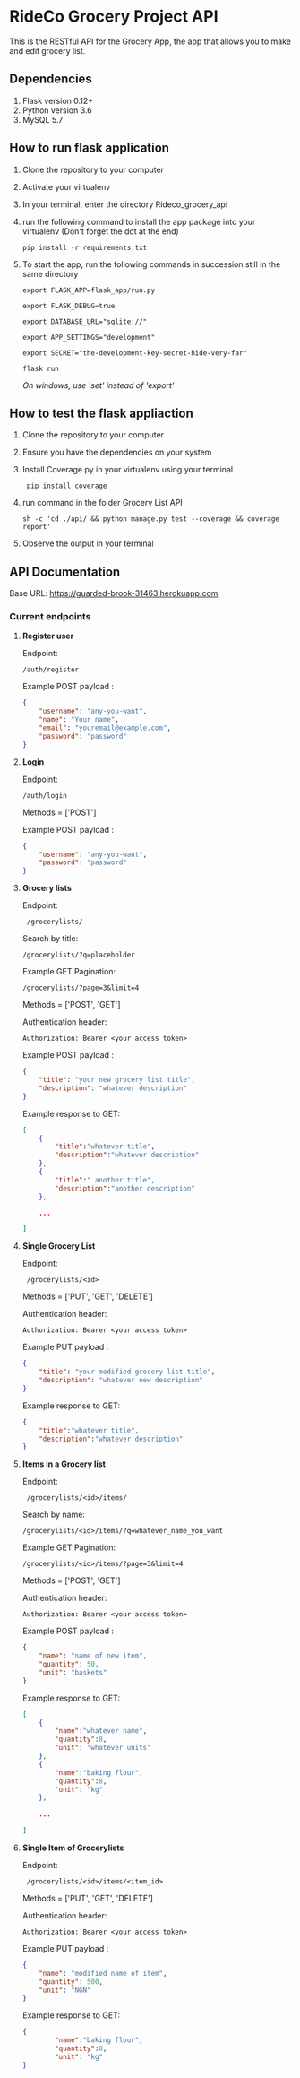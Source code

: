 # RideCo Grocery Project API

This is the RESTful API for the Grocery App, the app that allows you to make and edit grocery list. 

## Dependencies
1. Flask version 0.12+
2. Python version 3.6
3. MySQL 5.7

## How to run flask application
1. Clone the repository to your computer
2. Activate your virtualenv
3. In your terminal, enter the directory Rideco_grocery_api
4. run the following command to install the app package into your virtualenv (Don't forget the dot at the end)

    ``` pip install -r requirements.txt ```

5. To start the app, run the following commands in succession still in the same directory

    ```export FLASK_APP=flask_app/run.py```

    ```export FLASK_DEBUG=true ```

    ```export DATABASE_URL="sqlite://"```

    ```export APP_SETTINGS="development"```

    ```export SECRET="the-development-key-secret-hide-very-far"```

    ```flask run ```

    _On windows, use 'set' instead of 'export'_

## How to test the flask appliaction
1. Clone the repository to your computer
2. Ensure you have the dependencies on your system
3. Install Coverage.py in your virtualenv using your terminal


    ``` pip install coverage```

4. run command in the folder Grocery List API

    ``` 
    sh -c 'cd ./api/ && python manage.py test --coverage && coverage report' 
    ```

5. Observe the output in your terminal

## API Documentation


Base URL: https://guarded-brook-31463.herokuapp.com

### Current endpoints

1. **Register user**

    Endpoint:
    ```
    /auth/register
    ``` 
        
    Example POST payload :
    ```json
    {
        "username": "any-you-want",
        "name": "Your name",
        "email": "youremail@example.com",
        "password": "password"
    }
    ```
2.  **Login** 

    Endpoint:

    ```
    /auth/login
    ``` 
    Methods = ['POST']
        
    Example POST payload :
    ```json
    {
        "username": "any-you-want",
        "password": "password"
    }
    ```
3.  **Grocery lists**

    Endpoint:
    ```
     /grocerylists/
    ``` 

    Search by title:

    ```
    /grocerylists/?q=placeholder
    ```
    Example GET Pagination:
    ```
    /grocerylists/?page=3&limit=4
    ```

    Methods = ['POST', 'GET']

    Authentication header:
    ```
    Authorization: Bearer <your access token>
    ```
        
    Example POST payload :
    ```json
    {
        "title": "your new grocery list title",
        "description": "whatever description"
    }
    ```

    Example response to GET:
    ```json
    [
        {
            "title":"whatever title",
            "description":"whatever description"
        },
        {
            "title":" another title",
            "description":"another description"
        },

        ...

    ]
    ```

4.  **Single Grocery List**

    Endpoint:
    ```
     /grocerylists/<id>
    ``` 

    Methods = ['PUT', 'GET', 'DELETE']

    Authentication header:
    ```
    Authorization: Bearer <your access token>
    ```
        
    Example PUT payload :
    ```json
    {
        "title": "your modified grocery list title",
        "description": "whatever new description"
    }
    ```
    Example response to GET:
    ```json
    {
        "title":"whatever title",
        "description":"whatever description"
    }
    ```

5.  **Items in a Grocery list**

    Endpoint:
    ```
     /grocerylists/<id>/items/
    ``` 
    Search by name:
    ```
    /grocerylists/<id>/items/?q=whatever_name_you_want
    ```
    Example GET Pagination:
    ```
    /grocerylists/<id>/items/?page=3&limit=4
    ```

    Methods = ['POST', 'GET']

    Authentication header:
    ```
    Authorization: Bearer <your access token>
    ```
        
    Example POST payload :
    ```json
    {
        "name": "name of new item",
        "quantity": 50,
        "unit": "baskets"
    }
    ```
    Example response to GET:
    ```json
    [
        {
            "name":"whatever name",
            "quantity":8,
            "unit": "whatever units"
        },
        {
            "name":"baking flour",
            "quantity":8,
            "unit": "kg"
        },
        
        ...

    ]
    ```

6.  **Single Item of Grocerylists**

    Endpoint:
    ```
     /grocerylists/<id>/items/<item_id>
    ``` 

    Methods = ['PUT', 'GET', 'DELETE']

    Authentication header:
    ```
    Authorization: Bearer <your access token>
    ```
        
    Example PUT payload :
    ```json
    {
        "name": "modified name of item",
        "quantity": 500,
        "unit": "NGN"
    }
    ```
    Example response to GET:
    ```json
    {
            "name":"baking flour",
            "quantity":8,
            "unit": "kg"
    }
    ```
